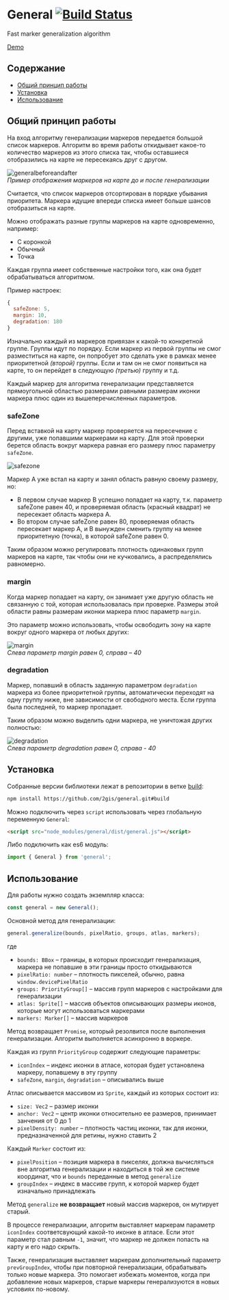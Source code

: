 # General [![Build Status](https://travis-ci.org/2gis/general.svg?branch=master)](https://travis-ci.org/2gis/general)

Fast marker generalization algorithm

[Demo](https://2gis.github.io/general/)

## Содержание
- [Общий принцип работы](#Общий-принцип-работы)
- [Установка](#Установка)
- [Использование](#Использование)

## Общий принцип работы ##
На вход алгоритму генерализации маркеров передается большой список маркеров. Алгоритм во время работы откидывает какое-то количество маркеров из этого списка так, чтобы оставшиеся отобразились на карте не пересекаясь друг с другом.

![generalbeforeandafter](https://2gis.github.io/general/img/generalbeforeandafter.png)  
_Пример отображения маркеров на карте до и после генерализации_

Считается, что список маркеров отсортирован в порядке убывания приоритета. Маркера идущие впереди списка имеет больше шансов отобразиться на карте. 

Можно отображать разные группы маркеров на карте одновременно, например:
- С коронкой
- Обычный
- Точка

Каждая группа имеет собственные настройки того, как она будет обрабатываться алгоритмом.

Пример настроек:
```js
{
  safeZone: 5,
  margin: 10,
  degradation: 180
}
```

Изначально каждый из маркеров привязан к какой-то конкретной группе. Группы идут по порядку. Если маркер из первой группы не смог разместиться на карте, он попробует это сделать уже в рамках менее приоритетной _(второй)_ группы. Если и там он не смог появиться на карте, то он перейдет в следующую _(третью)_ группу и т.д.

Каждый маркер для алгоритма генерализации представляется прямоугольной областью размерами равными размерам иконки маркера плюс один из вышеперечисленных параметров.

### safeZone ###
Перед вставкой на карту маркер проверяется на пересечение с другими, уже попавшими маркерами на карту. Для этой проверки берется область вокруг маркера равная его размеру плюс параметру `safeZone`.

![safezone](https://2gis.github.io/general/img/safezone.png)  

Маркер A уже встал на карту и занял область равную своему размеру, но:
- В первом случае маркер B успешно попадает на карту, т.к. параметр safeZone равен 40, и проверяемая область (красный квадрат) не пересекает область маркера A.
- Во втором случае safeZone равен 80, проверяемая область пересекает маркер A, и B вынужден сменить группу на менее приоритетную (точка), в которой safeZone равен 0.
  
Таким образом можно регулировать плотность одинаковых групп маркеров на карте, так чтобы они не кучковались, а распределялись равномерно.

### margin ###
Когда маркер попадает на карту, он занимает уже другую область не связанную с той, которая использовалась при проверке. Размеры этой области равны размерам иконки маркера плюс параметр `margin`.

Это параметр можно использовать, чтобы освободить зону на карте вокруг одного маркера от любых других:

![margin](https://2gis.github.io/general/img/margin.png)  
_Слева параметр margin равен 0, справа – 40_

### degradation ###
Маркер, попавший в область заданную параметром `degradation` маркера из более приоритетной группы, автоматически переходят на одну группу ниже, вне зависимости от свободного места. Если группа была последней, то маркер пропадает.

Таким образом можно выделить одни маркера, не уничтожая других полностью: 

![degradation](https://2gis.github.io/general/img/degradation.png)  
_Слева параметр degradation равен 0, справа - 40_

## Установка ##
Собранные версии библиотеки лежат в репозитории в ветке [build](https://github.com/2gis/general/tree/build):
```bash
npm install https://github.com/2gis/general.git#build
```
Можно подключить через `script` использовать через глобальную переменную `General`:
```html
<script src="node_modules/general/dist/general.js"></script>
```
Либо подключить как es6 модуль:
```js
import { General } from 'general';
```
## Использование ##
Для работы нужно создать экземпляр класса:
```js
const general = new General();
```
Основной метод для генерализации:
```js
general.generalize(bounds, pixelRatio, groups, atlas, markers);
```
где
- `bounds: BBox` – границы, в которых происходит генерализация, маркера не попавшие в эти границы просто откидываются
- `pixelRatio: number` – плотность пикселей, обычно, равна `window.devicePixelRatio`
- `groups: PriorityGroup[]` – массив групп маркеров с настройками для генерализации
- `atlas: Sprite[]` – массив объектов описывающих размеры иконов, которые могут использоваться маркерами
- `markers: Marker[]` – массив маркеров

Метод возвращает `Promise`, который резолвится после выполнения генерализации. Алгоритм выполняется асинхронно в воркере.

Каждая из групп `PriorityGroup` содержит следующие параметры:
- `iconIndex` – индекс иконки в атласе, которая будет установлена маркеру, попавшему в эту группу
- `safeZone`, `margin`, `degradation` – описывались выше

Атлас описывается массивом из `Sprite`, каждый из которых состоит из:
- `size: Vec2` – размер иконки
- `anchor: Vec2` – центр иконки относительно ее размеров, принимает занчения от 0 до 1
- `pixelDensity: number` – плотность частиц иконки, так для иконки, предназначенной для ретины, нужно ставить 2

Каждый `Marker` состоит из:
- `pixelPosition` – позиция маркера в пикселях, должна вычисляться вне алгоритма генерализации и находиться в той же системе координат, что и `bounds` переданные в метод `generalize`
- `groupIndex` – индекс в массиве групп, к которой маркер будет изначально принадлежать

Метод `generalize` **не возвращает** новый массив маркеров, он мутирует старый.

В процессе генерализации, алгоритм выставляет маркерам параметр `iconIndex` соответсвующий какой-то иконке в атласе. Если этот параметр стал равным `-1`, значит, что маркер не должен попасть на карту и его надо скрыть.

Также, генерализация выставляет маркерам дополнительный параметр `prevGroupIndex`, чтобы при повторной генерализации, обрабатывать только новые маркера. Это помогает избежать моментов, когда при добавление новых маркеров, старые маркеры генерализуются в новых условиях по-новому.